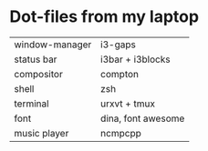 # Dot-files from my laptop

<table border="0">
<tr>
<td>window-manager</td>
<td>i3-gaps</td>
</tr>
<tr>
<td>status bar</td>
<td>i3bar + i3blocks</td>
</tr>
<tr>
<td>compositor</td>
<td>compton</td>
</tr>
<tr>
<td>shell</td>
<td>zsh</td>
</tr>
<tr>
<td>terminal</td>
<td>urxvt + tmux</td>
</tr>
<tr>
<td>font</td>
<td>dina, font awesome</td>
</tr>
<tr>
<td>music player</td>
<td>ncmpcpp</td>
</tr>
</table>

